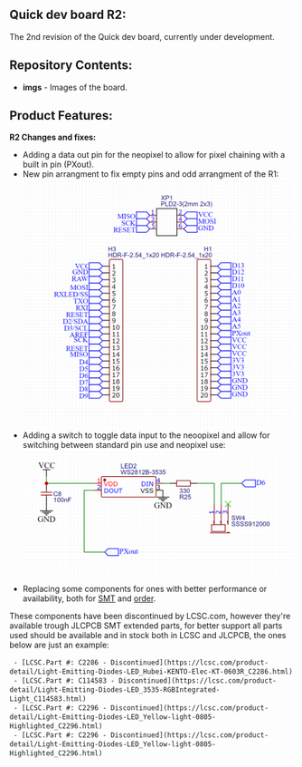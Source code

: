 Quick dev board R2:
-------------------
The 2nd revision of the Quick dev board, currently under development.

Repository Contents:
-------------------
* **imgs** - Images of the board.

Product Features:
----------------
**R2 Changes and fixes:**
 - Adding a data out pin for the neopixel to allow for pixel chaining with a built in pin (PXout).
 - New pin arrangment to fix empty pins and odd arrangment of the R1:
![](/R2/imgs/R2_pins.png)
 - Adding a switch to toggle data input to the neoopixel and allow for switching between standard pin use and neopixel use:
![](/R2/imgs/R2_pxsw.png)
 - Replacing some components for ones with better performance or availability, both for [SMT](https://jlcpcb.com/parts) and [order](https://lcsc.com/).

These components have been discontinued by LCSC.com, however they're available trough JLCPCB SMT extended parts, for better support all parts used should be available and in stock both in LCSC and JLCPCB, the ones below are just an example:

	 - [LCSC.Part #: C2286 - Discontinued](https://lcsc.com/product-detail/Light-Emitting-Diodes-LED_Hubei-KENTO-Elec-KT-0603R_C2286.html)
	 - [LCSC.Part #: C114583 - Discontinued](https://lcsc.com/product-detail/Light-Emitting-Diodes-LED_3535-RGBIntegrated-Light_C114583.html)
	 - [LCSC.Part #: C2296 - Discontinued](https://lcsc.com/product-detail/Light-Emitting-Diodes-LED_Yellow-light-0805-Highlighted_C2296.html)
	 - [LCSC.Part #: C2296 - Discontinued](https://lcsc.com/product-detail/Light-Emitting-Diodes-LED_Yellow-light-0805-Highlighted_C2296.html)
